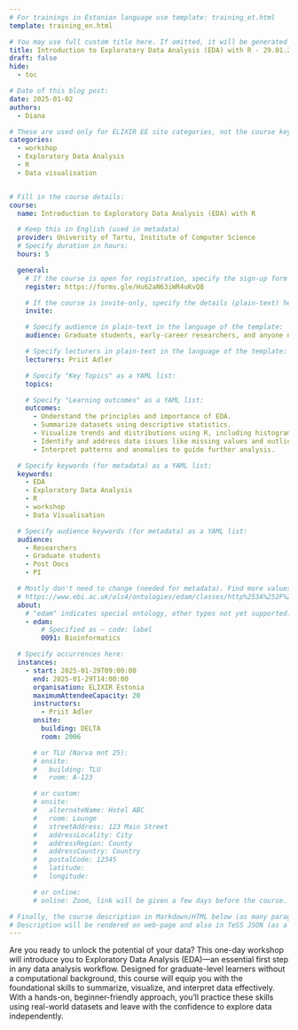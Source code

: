 ```yaml
---
# For trainings in Estonian language use template: training_et.html
template: training_en.html

# You may use full custom title here. If omitted, it will be generated from course name.
title: Introduction to Exploratory Data Analysis (EDA) with R - 29.01.2025 - Registration OPEN
draft: false
hide:
  - toc

# Date of this blog post:
date: 2025-01-02
authors:
  - Diana

# These are used only for ELIXIR EE site categories, not the course keywords on TESS
categories:
  - workshop
  - Exploratory Data Analysis
  - R
  - Data visualisation


# Fill in the course details:
course:
  name: Introduction to Exploratory Data Analysis (EDA) with R

  # Keep this in English (used in metadata)
  provider: University of Tartu, Institute of Computer Science
  # Specify duration in hours:
  hours: 5

  general:
    # If the course is open for registration, specify the sign-up form link here (otherwise, remove it):
    register: https://forms.gle/Hu62aN63iWR4uKvQ8

    # If the course is invite-only, specify the details (plain-text) here (otherwise, remove it):
    invite:

    # Specify audience in plain-text in the language of the template:
    audience: Graduate students, early-career researchers, and anyone new to data analysis who wants to get started with EDA using R.

    # Specify lecturers in plain-text in the language of the template:
    lecturers: Priit Adler

    # Specify "Key Topics" as a YAML list:
    topics:

    # Specify "Learning outcomes" as a YAML list:
    outcomes:
      - Understand the principles and importance of EDA.
      - Summarize datasets using descriptive statistics.
      - Visualize trends and distributions using R, including histograms, boxplots, and scatterplots.
      - Identify and address data issues like missing values and outliers.
      - Interpret patterns and anomalies to guide further analysis.

  # Specify keywords (for metadata) as a YAML list:
  keywords:
    - EDA
    - Exploratory Data Analysis
    - R
    - workshop
    - Data Visualisation

  # Specify audience keywords (for metadata) as a YAML list:
  audience:
    - Researchers
    - Graduate students
    - Post Docs
    - PI

  # Mostly don't need to change (needed for metadata). Find more values here:
  # https://www.ebi.ac.uk/ols4/ontologies/edam/classes/http%253A%252F%252Fedamontology.org%252Ftopic_0003?lang=en
  about:
    # "edam" indicates special ontology, other types not yet supported.
    - edam:
        # Specified as – code: label
        0091: Bioinformatics

  # Specify occurrences here:
  instances:
    - start: 2025-01-29T09:00:00
      end: 2025-01-29T14:00:00
      organisation: ELIXIR Estonia
      maximumAttendeeCapacity: 20
      instructors:
        - Priit Adler
      onsite:
        building: DELTA
        room: 2006

      # or TLU (Narva mnt 25):
      # onsite:
      #   building: TLU
      #   room: A-123

      # or custom:
      # onsite:
      #   alternateName: Hotel ABC
      #   room: Lounge
      #   streetAddress: 123 Main Street
      #   addressLocality: City
      #   addressRegion: County
      #   addressCountry: Country
      #   postalCode: 12345
      #   latitude:
      #   longitude:

      # or online:
      # online: Zoom, link will be given a few days before the course.

# Finally, the course description in Markdown/HTML below (as many paragraphs as needed).
# Description will be rendered on web-page and also in TeSS JSON (as a string of HTML).
---
```


Are you ready to unlock the potential of your data? This one-day workshop will introduce you to Exploratory Data Analysis (EDA)—an essential first step in any data analysis workflow. Designed for graduate-level learners without a computational background, this course will equip you with the foundational skills to summarize, visualize, and interpret data effectively. With a hands-on, beginner-friendly approach, you’ll practice these skills using real-world datasets and leave with the confidence to explore data independently.
